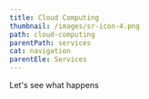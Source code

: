 ```yaml
---
title: Cloud Computing
thumbnail: /images/sr-icon-4.png
path: cloud-computing
parentPath: services
cat: navigation
parentEle: Services
---
```

Let's see what happens
